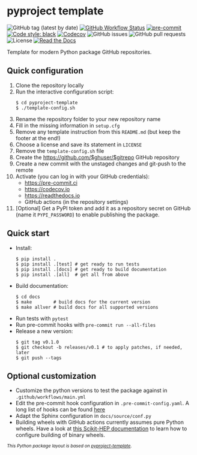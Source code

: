 # pyproject template

![GitHub tag (latest by date)](https://img.shields.io/github/v/tag/ghuserplaceholder/repoplaceholder?logo=git)
[![GitHub Workflow Status](https://img.shields.io/github/workflow/status/ghuserplaceholder/repoplaceholder/pkgplaceholder/main?label=main%20branch&logo=github)](https://github.com/ghuserplaceholder/repoplaceholder/actions)
[![pre-commit](https://img.shields.io/badge/pre--commit-enabled-brightgreen?logo=pre-commit&logoColor=white)](https://github.com/pre-commit/pre-commit)
[![Code style: black](https://img.shields.io/badge/code%20style-black-000000.svg)](https://github.com/psf/black)
[![Codecov](https://img.shields.io/codecov/c/github/ghuserplaceholder/repoplaceholder?logo=codecov)](https://app.codecov.io/gh/ghuserplaceholder/repoplaceholder)
![GitHub issues](https://img.shields.io/github/issues/ghuserplaceholder/repoplaceholder?logo=github)
![GitHub pull requests](https://img.shields.io/github/issues-pr/ghuserplaceholder/repoplaceholder?logo=github)
![License](https://img.shields.io/github/license/ghuserplaceholder/repoplaceholder)
[![Read the Docs](https://img.shields.io/readthedocs/repoplaceholder?logo=readthedocs)](https://repoplaceholder.readthedocs.io)

Template for modern Python package GitHub repositories.

## Quick configuration

1. Clone the repository locally
1. Run the interactive configuration script:
   ```console
   $ cd pyproject-template
   $ ./template-config.sh
   ```
1. Rename the repository folder to your new repository name
1. Fill in the missing information in `setup.cfg`
1. Remove any template instruction from this `README.md` (but keep the footer at the end!)
1. Choose a license and save its statement in `LICENSE`
1. Remove the `template-config.sh` file
1. Create the https://github.com/$ghuser/$gitrepo GitHub repository
1. Create a new commit with the unstaged changes and git-push to the remote
1. Activate (you can log in with your GitHub credentials):
    * https://pre-commit.ci
    * https://codecov.io
    * https://readthedocs.io
    * GitHub actions (in the repository settings)
1. [Optional] Get a PyPI token and add it as a repository secret on GitHub
   (name it `PYPI_PASSWORD`) to enable publishing the package.

## Quick start

* Install:
  ```console
  $ pip install .
  $ pip install .[test] # get ready to run tests
  $ pip install .[docs] # get ready to build documentation
  $ pip install .[all]  # get all from above
  ```
* Build documentation:
  ```console
  $ cd docs
  $ make        # build docs for the current version
  $ make allver # build docs for all supported versions
  ```
* Run tests with `pytest`
* Run pre-commit hooks with `pre-commit run --all-files`
* Release a new version:
  ```console
  $ git tag v0.1.0
  $ git checkout -b releases/v0.1 # to apply patches, if needed, later
  $ git push --tags
  ```

## Optional customization

* Customize the python versions to test the package against in
  `.github/workflows/main.yml`
* Edit the pre-commit hook configuration in `.pre-commit-config.yaml`. A long
  list of hooks can be found [here](https://pre-commit.com/hooks.html)
* Adapt the Sphinx configuration in `docs/source/conf.py`
* Building wheels with GitHub actions currently assumes pure Python wheels.
  Have a look at [this Scikit-HEP
  documentation](https://scikit-hep.org/developer/gha_wheels) to learn how to
  configure building of binary wheels.

<sub>*This Python package layout is based on [pyproject-template](https://github.com/gipert/pyproject-template).*</sub>
